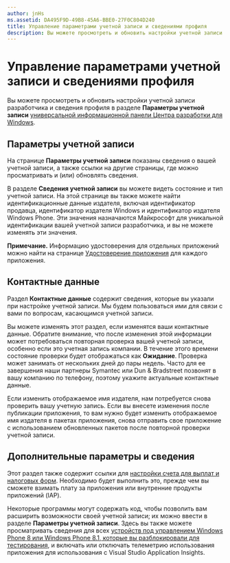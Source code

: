 ```yaml
---
author: jnHs
ms.assetid: DA495F9D-49B8-45A6-BBE0-27F0C804D240
title: Управление параметрами учетной записи и сведениями профиля
description: Вы можете просмотреть и обновить настройки учетной записи разработчика и сведения профиля в разделе Параметры учетной записи универсальной информационной панели Центра разработки для Windows.
---
```

# Управление параметрами учетной записи и сведениями профиля

Вы можете просмотреть и обновить настройки учетной записи разработчика и сведения профиля в разделе **Параметры учетной записи** [универсальной информационной панели Центра разработки для Windows](https://msdn.microsoft.com/library/windows/apps/Mt169843).

## Параметры учетной записи

На странице **Параметры учетной записи** показаны сведения о вашей учетной записи, а также ссылки на другие страницы, где можно просматривать и (или) обновлять сведения.

В разделе **Сведения учетной записи** вы можете видеть состояние и тип учетной записи. На этой странице вы также можете найти идентификационные данные издателя, включая идентификатор продавца, идентификатор издателя Windows и идентификатор издателя Windows Phone. Эти значения назначаются Майкрософт для уникальной идентификации вашей учетной записи разработчика, и вы не можете изменять эти значения.

**Примечание.** Информацию удостоверения для отдельных приложений можно найти на странице [Удостоверение приложения](https://msdn.microsoft.com/library/windows/apps/Mt148561) для каждого приложения.

## Контактные данные

Раздел **Контактные данные** содержит сведения, которые вы указали при настройке учетной записи. Мы будем пользоваться ими для связи с вами по вопросам, касающимся учетной записи.

Вы можете изменять этот раздел, если изменятся ваши контактные данные. Обратите внимание, что после изменения этой информации может потребоваться повторная проверка вашей учетной записи, особенно если это учетная запись компании. В течение этого времени состояние проверки будет отображаться как **Ожидание**. Проверка может занимать от нескольких дней до пары недель. Часто для ее завершения наши партнеры Symantec или Dun & Bradstreet позвонят в вашу компанию по телефону, поэтому укажите актуальные контактные данные.

Если изменить отображаемое имя издателя, нам потребуется снова проверить вашу учетную запись. Если вы внесете изменения после публикации приложения, то вам нужно будет изменить отображаемое имя издателя в пакетах приложения, снова отправить свое приложение с использованием обновленных пакетов после повторной проверки учетной записи.

## Дополнительные параметры и сведения

Этот раздел также содержит ссылки для [настройки счета для выплат и налоговых форм](https://msdn.microsoft.com/library/windows/apps/Bg124529). Необходимо будет выполнить это, прежде чем вы сможете взимать плату за приложения или внутренние продукты приложений (IAP).

Некоторые программы могут содержать код, чтобы позволить вам расширить возможности своей учетной записи; их можно ввести в разделе **Параметры учетной записи**. Здесь вы также можете просматривать сведения для всех [устройств под управлением Windows Phone 8 или Windows Phone 8.1, которые вы разблокировали для тестирования](http://go.microsoft.com/fwlink/p/?LinkId=533897), и включать или отключать телеметрию использования приложения для использования с Visual Studio Application Insights.



<!--HONumber=May16_HO2-->


